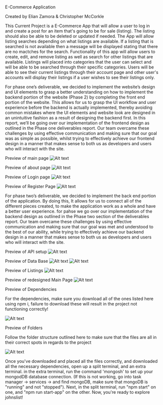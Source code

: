 E-Commerce Application

Created by Elian Zamora & Christopher McCorkle

This Current Project is a E-Commerce App that will allow a user to log in and create a post for an item that's going to be for sale (listing). The listing should also be able to be deleted or updated if needed. The App will allow listing searches depending on what listings are available. If a listing that is searched is not available then a message will be displayed stating that there are no mactches for the search. Functionality of this app will allow users to create, edit, and remove listing as well as search for other listings that are available. Listings will placed into categories that the user can select and will be able to be searched through their specific categories. Users will be able to see their current listings through their account page and other user's accounts will display their listings if a user wishes to see their listings only.

For phase one’s deliverable, we decided to implement the website’s design and UI elements to grasp a better understanding on how to implement the backend portion of the website (Phase 2) by completing the front end portion of the website. This allows for us to grasp the UI workflow and user experience before the backend is actually implemented, thereby avoiding common mistakes where the UI elements and website look are designed in an unintuitive fashion as a result of designing the backend first. In this report, we’ll be going over our implementation of the frontend design as outlined in the Phase one deliverables report. Our team overcame these challenges by using effective communication and making sure that our goal was as simple as possible, whilst trying to effectively achieve our frontend design in a manner that makes sense to both us as developers and users who will interact with the site.

Preview of main page
![Alt text](https://github.com/eez9/Project-Proposal/blob/main/Github%20Photos/mainpage.png "Main Page Preview")

Preview of about page
![Alt text](https://github.com/eez9/Project-Proposal/blob/main/Github%20Photos/aboutpage.png "About Page Preview")

Preview of Login page
![Alt text](https://github.com/eez9/Project-Proposal/blob/main/Github%20Photos/Login.png "Login Page Preview")

Preview of Register Page
![Alt text](https://github.com/eez9/Project-Proposal/blob/main/Github%20Photos/Register.png "Register Page Preview")

For phase two’s deliverable, we decided to implement the back end portion of the application. By doing this, It allows for us to connect all of the different pieces created, to make the application work as a whole and have a better user experience. for pahse we go over our implementation of the backend design as outlined in the Phase two section of the deliverables report. Our team overcame these challenges by using effective communication and making sure that our goal was met and understood to the best of our ability, while trying to effectively achieve our backend design in a manner that makes sense to both us as developers and users who will interact with the site.

Preview of API setup
![Alt text](https://github.com/eez9/Project-Proposal/blob/main/Github%20Photos/ApiSetup.png)

Preview of Data Base
![Alt text](https://github.com/eez9/Project-Proposal/blob/main/Github%20Photos/Database_Demo.png)
![Alt text](https://github.com/eez9/Project-Proposal/blob/main/Github%20Photos/DataBaseDemo2.png)

Preview of Listings
![Alt text](https://github.com/eez9/Project-Proposal/blob/main/Github%20Photos/listing_demo.png)

Preview of redesigned Main Page
![Alt text](https://github.com/eez9/Project-Proposal/blob/main/Github%20Photos/HomeDemo.png)

Preview of Dependencies

For the dependencies, make sure you download all of the ones listed here using npm i, failure to download these will result in the project not functioning correctly!

![Alt text](https://github.com/eez9/Project-Proposal/blob/main/Github%20Photos/Dependencies.png)

Preview of Folders

Follow the folder structure outlined here to make sure that the files are all in their correct spots in regards to the project

![Alt text](https://github.com/eez9/Project-Proposal/blob/main/Github%20Photos/Folders.png)

Once you've downloaded and placed all the files correctly, and downloaded all the necessary dependencies, open up a split terminal, and an extra terminal. in the extra terminal, run the command 'mongosh' to set up your mongodDB database connection. (If this is not working, go into task manager -> services -> and find mongoDB, make sure that mongoDB is "running" and not "stopped"). Next, in the split terminal, run "npm start" on one, and 
"npm run start-app" on the other. Now, you're ready to explore johnslist!
